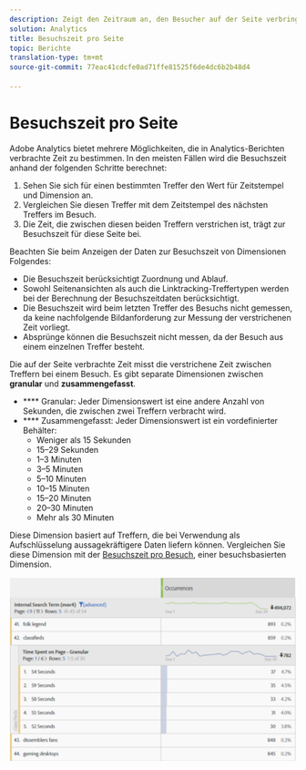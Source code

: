 ```yaml
---
description: Zeigt den Zeitraum an, den Besucher auf der Seite verbringen.
solution: Analytics
title: Besuchszeit pro Seite
topic: Berichte
translation-type: tm+mt
source-git-commit: 77eac41cdcfe0ad71ffe81525f6de4dc6b2b48d4

---
```



# Besuchszeit pro Seite

Adobe Analytics bietet mehrere Möglichkeiten, die in Analytics-Berichten verbrachte Zeit zu bestimmen. In den meisten Fällen wird die Besuchszeit anhand der folgenden Schritte berechnet:

1. Sehen Sie sich für einen bestimmten Treffer den Wert für Zeitstempel und Dimension an.
2. Vergleichen Sie diesen Treffer mit dem Zeitstempel des nächsten Treffers im Besuch.
3. Die Zeit, die zwischen diesen beiden Treffern verstrichen ist, trägt zur Besuchszeit für diese Seite bei.

Beachten Sie beim Anzeigen der Daten zur Besuchszeit von Dimensionen Folgendes:

* Die Besuchszeit berücksichtigt Zuordnung und Ablauf.
* Sowohl Seitenansichten als auch die Linktracking-Treffertypen werden bei der Berechnung der Besuchszeitdaten berücksichtigt.
* Die Besuchszeit wird beim letzten Treffer des Besuchs nicht gemessen, da keine nachfolgende Bildanforderung zur Messung der verstrichenen Zeit vorliegt.
* Absprünge können die Besuchszeit nicht messen, da der Besuch aus einem einzelnen Treffer besteht.

Die auf der Seite verbrachte Zeit misst die verstrichene Zeit zwischen Treffern bei einem Besuch. Es gibt separate Dimensionen zwischen **granular** und **zusammengefasst**.

* **** Granular: Jeder Dimensionswert ist eine andere Anzahl von Sekunden, die zwischen zwei Treffern verbracht wird.
* **** Zusammengefasst: Jeder Dimensionswert ist ein vordefinierter Behälter:
   * Weniger als 15 Sekunden
   * 15–29 Sekunden
   * 1–3 Minuten
   * 3–5 Minuten
   * 5–10 Minuten
   * 10–15 Minuten
   * 15–20 Minuten
   * 20–30 Minuten
   * Mehr als 30 Minuten

Diese Dimension basiert auf Treffern, die bei Verwendung als Aufschlüsselung aussagekräftigere Daten liefern können. Vergleichen Sie diese Dimension mit der [Besuchszeit pro Besuch](reports-time-spent-per-visit.md), einer besuchsbasierten Dimension.

![Besuchszeit](assets/time-spent1.png)
